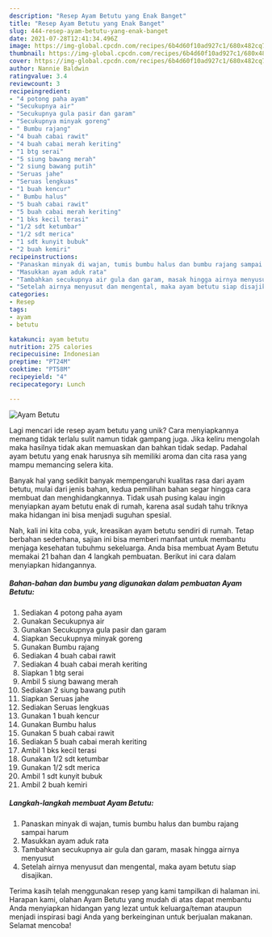 ```yaml
---
description: "Resep Ayam Betutu yang Enak Banget"
title: "Resep Ayam Betutu yang Enak Banget"
slug: 444-resep-ayam-betutu-yang-enak-banget
date: 2021-07-28T12:41:34.496Z
image: https://img-global.cpcdn.com/recipes/6b4d60f10ad927c1/680x482cq70/ayam-betutu-foto-resep-utama.jpg
thumbnail: https://img-global.cpcdn.com/recipes/6b4d60f10ad927c1/680x482cq70/ayam-betutu-foto-resep-utama.jpg
cover: https://img-global.cpcdn.com/recipes/6b4d60f10ad927c1/680x482cq70/ayam-betutu-foto-resep-utama.jpg
author: Nannie Baldwin
ratingvalue: 3.4
reviewcount: 3
recipeingredient:
- "4 potong paha ayam"
- "Secukupnya air"
- "Secukupnya gula pasir dan garam"
- "Secukupnya minyak goreng"
- " Bumbu rajang"
- "4 buah cabai rawit"
- "4 buah cabai merah keriting"
- "1 btg serai"
- "5 siung bawang merah"
- "2 siung bawang putih"
- "Seruas jahe"
- "Seruas lengkuas"
- "1 buah kencur"
- " Bumbu halus"
- "5 buah cabai rawit"
- "5 buah cabai merah keriting"
- "1 bks kecil terasi"
- "1/2 sdt ketumbar"
- "1/2 sdt merica"
- "1 sdt kunyit bubuk"
- "2 buah kemiri"
recipeinstructions:
- "Panaskan minyak di wajan, tumis bumbu halus dan bumbu rajang sampai harum"
- "Masukkan ayam aduk rata"
- "Tambahkan secukupnya air gula dan garam, masak hingga airnya menyusut"
- "Setelah airnya menyusut dan mengental, maka ayam betutu siap disajikan."
categories:
- Resep
tags:
- ayam
- betutu

katakunci: ayam betutu 
nutrition: 275 calories
recipecuisine: Indonesian
preptime: "PT24M"
cooktime: "PT58M"
recipeyield: "4"
recipecategory: Lunch

---
```



![Ayam Betutu](https://img-global.cpcdn.com/recipes/6b4d60f10ad927c1/680x482cq70/ayam-betutu-foto-resep-utama.jpg)

Lagi mencari ide resep ayam betutu yang unik? Cara menyiapkannya memang tidak terlalu sulit namun tidak gampang juga. Jika keliru mengolah maka hasilnya tidak akan memuaskan dan bahkan tidak sedap. Padahal ayam betutu yang enak harusnya sih memiliki aroma dan cita rasa yang mampu memancing selera kita.



Banyak hal yang sedikit banyak mempengaruhi kualitas rasa dari ayam betutu, mulai dari jenis bahan, kedua pemilihan bahan segar hingga cara membuat dan menghidangkannya. Tidak usah pusing kalau ingin menyiapkan ayam betutu enak di rumah, karena asal sudah tahu triknya maka hidangan ini bisa menjadi suguhan spesial.


Nah, kali ini kita coba, yuk, kreasikan ayam betutu sendiri di rumah. Tetap berbahan sederhana, sajian ini bisa memberi manfaat untuk membantu menjaga kesehatan tubuhmu sekeluarga. Anda bisa membuat Ayam Betutu memakai 21 bahan dan 4 langkah pembuatan. Berikut ini cara dalam menyiapkan hidangannya.

<!--inarticleads1-->

##### Bahan-bahan dan bumbu yang digunakan dalam pembuatan Ayam Betutu:

1. Sediakan 4 potong paha ayam
1. Gunakan Secukupnya air
1. Gunakan Secukupnya gula pasir dan garam
1. Siapkan Secukupnya minyak goreng
1. Gunakan  Bumbu rajang
1. Sediakan 4 buah cabai rawit
1. Sediakan 4 buah cabai merah keriting
1. Siapkan 1 btg serai
1. Ambil 5 siung bawang merah
1. Sediakan 2 siung bawang putih
1. Siapkan Seruas jahe
1. Sediakan Seruas lengkuas
1. Gunakan 1 buah kencur
1. Gunakan  Bumbu halus
1. Gunakan 5 buah cabai rawit
1. Sediakan 5 buah cabai merah keriting
1. Ambil 1 bks kecil terasi
1. Gunakan 1/2 sdt ketumbar
1. Gunakan 1/2 sdt merica
1. Ambil 1 sdt kunyit bubuk
1. Ambil 2 buah kemiri




<!--inarticleads2-->

##### Langkah-langkah membuat Ayam Betutu:

1. Panaskan minyak di wajan, tumis bumbu halus dan bumbu rajang sampai harum
1. Masukkan ayam aduk rata
1. Tambahkan secukupnya air gula dan garam, masak hingga airnya menyusut
1. Setelah airnya menyusut dan mengental, maka ayam betutu siap disajikan.




Terima kasih telah menggunakan resep yang kami tampilkan di halaman ini. Harapan kami, olahan Ayam Betutu yang mudah di atas dapat membantu Anda menyiapkan hidangan yang lezat untuk keluarga/teman ataupun menjadi inspirasi bagi Anda yang berkeinginan untuk berjualan makanan. Selamat mencoba!

